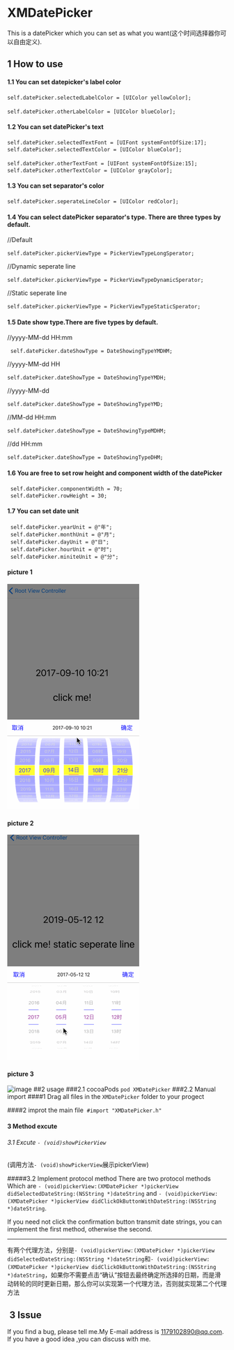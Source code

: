 # XMDatePicker
This is a datePicker which you can set as what you want(这个时间选择器你可以自由定义).
## 1 How to use
#### 1.1 You can set datepicker's label color 

```
self.datePicker.selectedLabelColor = [UIColor yellowColor];

self.datePicker.otherLabelColor = [UIColor blueColor];
```
#### 1.2 You can set datePicker's text
```
self.datePicker.selectedTextFont = [UIFont systemFontOfSize:17];
self.datePicker.selectedTextColor = [UIColor blueColor];

self.datePicker.otherTextFont = [UIFont systemFontOfSize:15];
self.datePicker.otherTextColor = [UIColor grayColor];
```
#### 1.3 You can set separator's color
```
self.datePicker.seperateLineColor = [UIColor redColor];
```
#### 1.4 You can select datePicker separator's type. There are three types by default.   

//Default
```
self.datePicker.pickerViewType = PickerViewTypeLongSperator;
```
//Dynamic seperate line
```
self.datePicker.pickerViewType = PickerViewTypeDynamicSperator;
```
//Static seperate line
```
self.datePicker.pickerViewType = PickerViewTypeStaticSperator;
```
#### 1.5 Date show type.There are five types by default. 

//yyyy-MM-dd HH:mm
```
 self.datePicker.dateShowType = DateShowingTypeYMDHM;
 ```
 //yyyy-MM-dd HH
 
 ```
 self.datePicker.dateShowType = DateShowingTypeYMDH;
 ```
 //yyyy-MM-dd
 
 ```
 self.datePicker.dateShowType = DateShowingTypeYMD;
 ```
 //MM-dd HH:mm
 
 ```
 self.datePicker.dateShowType = DateShowingTypeMDHM;
 ```
 
 //dd HH:mm
 
 ```
 self.datePicker.dateShowType = DateShowingTypeDHM;
 ```
 
#### 1.6 You are free to set row height and component width of the datePicker
```
 self.datePicker.componentWidth = 70;
 self.datePicker.rowHeight = 30;
```
#### 1.7 You can set date unit
```
 self.datePicker.yearUnit = @"年";
 self.datePicker.monthUnit = @"月";
 self.datePicker.dayUnit = @"日";
 self.datePicker.hourUnit = @"时";
 self.datePicker.miniteUnit = @"分";
```
#### picture 1
![image](https://github.com/DreamOfXM/XMDatePicker/blob/master/gif/1.gif)
#### picture 2
![image](https://github.com/DreamOfXM/XMDatePicker/blob/master/gif/2.gif)
#### picture 3
![image](https://github.com/DreamOfXM/XMDatePicker/blob/master/gif/3.gif)
##2 usage 
###2.1 cocoaPods
`pod XMDatePicker`
###2.2 Manual import 
####1 Drag all files in the `XMDatePicker` folder to your progect 

####2 improt the main file  `#import "XMDatePicker.h"`
#### 3 Method excute 
###### 3.1 Excute `- (void)showPickerView` 
(调用方法`- (void)showPickerView`展示pickerView) 

#####3.2 Implement protocol method 
There are two protocol methods Which are `- (void)pickerView:(XMDatePicker *)pickerView didSelectedDateString:(NSString *)dateString` and `- (void)pickerView:(XMDatePicker *)pickerView didClickOkButtonWithDateString:(NSString *)dateString`.

If you need not click the confirmation button transmit date strings, you can implement the first method, otherwise the second.
***
有两个代理方法，分别是`- (void)pickerView:(XMDatePicker *)pickerView didSelectedDateString:(NSString *)dateString`和`- (void)pickerView:(XMDatePicker *)pickerView didClickOkButtonWithDateString:(NSString *)dateString`，如果你不需要点击“确认”按钮去最终确定所选择的日期，而是滑动转轮的同时更新日期，那么你可以实现第一个代理方法，否则就实现第二个代理方法

##  3 Issue
If you find a bug, please tell me.My E-mail address is 1179102890@qq.com. If you have a good idea ,you can discuss with me.  




